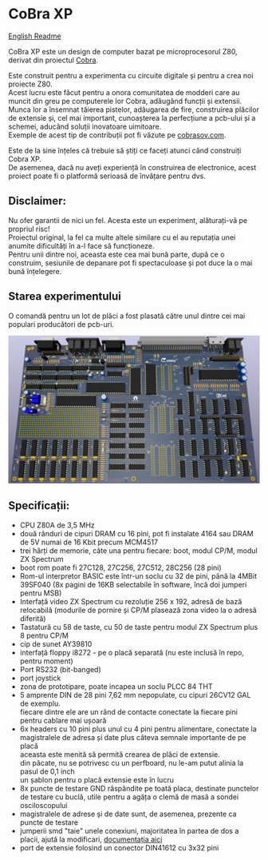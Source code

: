 # CoBra XP

[English Readme](https://github.com/ceteras/Cobra-Xp/blob/main/README_en.md)

CoBra XP este un design de computer bazat pe microprocesorul Z80, derivat din proiectul [Cobra](https://github.com/ceteras/CoBra).

Este construit pentru a experimenta cu circuite digitale și pentru a crea noi proiecte Z80.  
Acest lucru este făcut pentru a onora comunitatea de modderi care au muncit din greu pe computerele lor Cobra, adăugând funcții și extensii.  
Munca lor a însemnat tăierea pistelor, adăugarea de fire, construirea plăcilor de extensie și, cel mai important, cunoașterea la perfecțiune a pcb-ului și a schemei, aducând soluții inovatoare uimitoare.  
Exemple de acest tip de contribuții pot fi văzute pe [cobrasov.com](https://cobrasov.com/CoBra%20Project/index.html).  

Este de la sine înțeles că trebuie să știți ce faceți atunci când construiți Cobra XP.  
De asemenea, dacă nu aveți experiență în construirea de electronice, acest proiect poate fi o platformă serioasă de învățare pentru dvs.  

## Disclaimer:
Nu ofer garantii de nici un fel. Acesta este un experiment, alăturați-vă pe propriul risc!  
Proiectul original, la fel ca multe altele similare cu el au reputația unei anumite dificultăți în a-l face să funcționeze.  
Pentru unii dintre noi, aceasta este cea mai bună parte, după ce o construim, sesiunile de depanare pot fi spectaculoase și pot duce la o mai bună înțelegere.

## Starea experimentului
O comandă pentru un lot de plăci a fost plasată către unul dintre cei mai populari producători de pcb-uri.

![Placa de bază CoBra](https://github.com/ceteras/Cobra-Xp/blob/main/img/mainboard.png?raw=true)

## Specificații:

- CPU Z80A de 3,5 MHz
- două rânduri de cipuri DRAM cu 16 pini, pot fi instalate 4164 sau DRAM de 5V numai de 16 Kbit precum MCM4517
- trei hărți de memorie, câte una pentru fiecare: boot, modul CP/M, modul ZX Spectrum
- boot rom poate fi 27C128, 27C256, 27C512, 28C256 (28 pini)
- Rom-ul interpretor BASIC este într-un soclu cu 32 de pini, până la 4MBit 39SF040 (8x pagini de 16KB selectabile în software, încă doi jumperi pentru MSB)
- Interfață video ZX Spectrum cu rezoluție 256 x 192, adresă de bază relocabilă (modurile de pornire și CP/M plasează zona video la o adresă diferită)
- Tastatură cu 58 de taste, cu 50 de taste pentru modul ZX Spectrum plus 8 pentru CP/M
- cip de sunet AY39810
- interfață floppy i8272 - pe o placă separată (nu este inclusă în repo, pentru moment)
- Port RS232 (bit-banged)
- port joystick
- zona de prototipare, poate incapea un soclu PLCC 84 THT
- 5 amprente DIN de 28 pini 7,62 mm nepopulate, cu cipuri 26CV12 GAL de exemplu.  
fiecare dintre ele are un rând de contacte conectate la fiecare pini pentru cablare mai ușoară
- 6x headers cu 10 pini plus unul cu 4 pini pentru alimentare, conectate la magistralele de adresa și date plus câteva semnale importante de pe placă  
aceasta este menită să permită crearea de plăci de extensie.  
din păcate, nu se potrivesc cu un perfboard, nu le-am putut alinia la pasul de 0,1 inch  
un șablon pentru o placă extensie este în lucru
- 8x puncte de testare GND răspândite pe toată placa, destinate punctelor de testare cu buclă, utile pentru a agăța o clemă de masă a sondei osciloscopului
- magistralele de adrese și de date sunt, de asemenea, prezente ca puncte de testare
- jumperii smd "taie" unele conexiuni, majoritatea în partea de dos a placii, ajută la modificari, [documentația aici](https://github.com/ceteras/Cobra-Xp/blob/main/documentation/Jumpers.ods)
- port de extensie folosind un conector DIN41612 cu 3x32 pini
